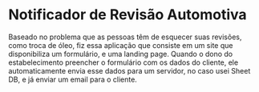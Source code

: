 # Notificador de Revisão Automotiva

Baseado no problema que as pessoas têm de esquecer suas revisões, como troca de óleo, fiz essa aplicação que consiste em um site que disponibiliza um formulário, e uma landing page. Quando o dono do estabelecimento preencher o formulário com os dados do cliente, ele automaticamente envia esse dados para um servidor, no caso usei Sheet DB, e já enviar um email para o cliente.

